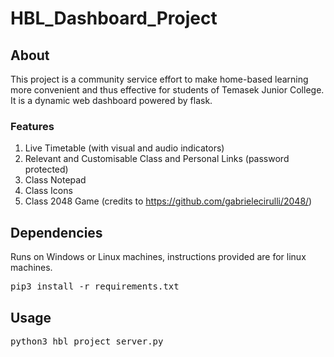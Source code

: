 # HBL_Dashboard_Project

## About
This project is a community service effort to make home-based learning more convenient and thus effective for students of Temasek Junior College. It is a dynamic web dashboard powered by flask.

### Features
1. Live Timetable (with visual and audio indicators)
2. Relevant and Customisable Class and Personal Links (password protected)
3. Class Notepad
4. Class Icons
5. Class 2048 Game (credits to https://github.com/gabrielecirulli/2048/)

## Dependencies
Runs on Windows or Linux machines, instructions provided are for linux machines.
<pre>pip3 install -r requirements.txt</pre>

## Usage
<pre>python3 hbl_project_server.py</pre>
